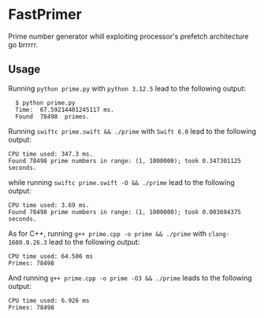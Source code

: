 # FastPrimer
Prime number generator whill exploiting processor's prefetch architecture go brrrrr.

## Usage
Running `python prime.py` with `python 3.12.5` lead to the following output:
```
  $ python prime.py
  Time:  67.59214401245117 ms.
  Found  78498  primes.
```

Running `swiftc prime.swift && ./prime` with `Swift 6.0` lead to the following output:
```
CPU time used: 347.3 ms.
Found 78498 prime numbers in range: (1, 1000000); took 0.347301125 seconds.
```
while running `swiftc prime.swift -O && ./prime` lead to the following output:
```
CPU time used: 3.69 ms.
Found 78498 prime numbers in range: (1, 1000000); took 0.003694375 seconds.
```
As for C++, running `g++ prime.cpp -o prime && ./prime` with `clang-1600.0.26.3` lead to the following output:
```
CPU time used: 64.506 ms
Primes: 78498
```
And running `g++ prime.cpp -o prime -O3 && ./prime` leads to the following output:
```
CPU time used: 6.926 ms
Primes: 78498
```

